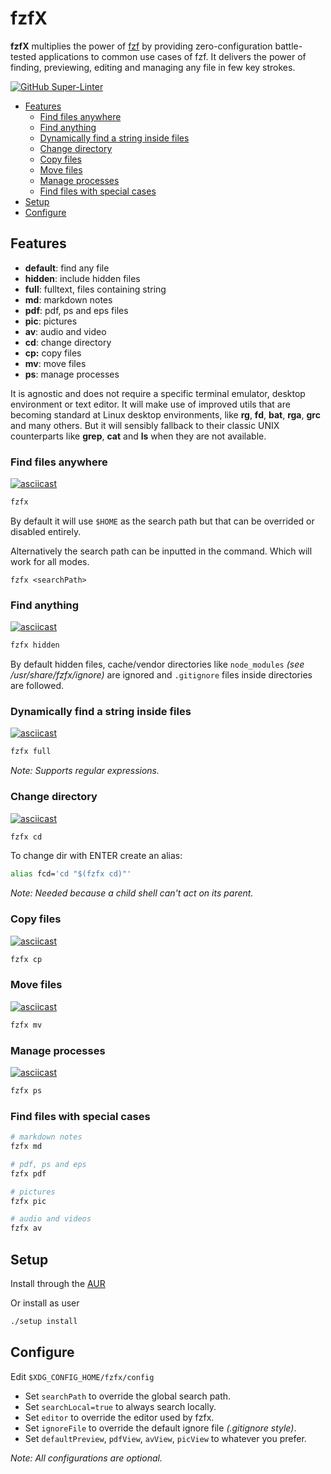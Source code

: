 # fzfX

**fzfX** multiplies the power of [fzf](https://github.com/junegunn/fzf) by providing zero-configuration battle-tested applications to common use cases of fzf. It delivers the power of finding, previewing, editing and managing any file in few key strokes. 

[![GitHub Super-Linter](https://github.com/lbcnz/fzfx/workflows/Lint%20Code%20Base/badge.svg)](https://github.com/marketplace/actions/super-linter)

<!-- TOC GFM -->

* [Features](#features)
  * [Find files anywhere](#find-files-anywhere)
  * [Find anything](#find-anything)
  * [Dynamically find a string inside files](#dynamically-find-a-string-inside-files)
  * [Change directory](#change-directory)
  * [Copy files](#copy-files)
  * [Move files](#move-files)
  * [Manage processes](#manage-processes)
  * [Find files with special cases](#find-files-with-special-cases)
* [Setup](#setup)
* [Configure](#configure)

<!-- /TOC -->

## Features
- **default**: find any file
- **hidden**: include hidden files
- **full**: fulltext, files containing string
- **md**: markdown notes
- **pdf**: pdf, ps and eps files
- **pic**: pictures
- **av**: audio and video
- **cd**: change directory
- **cp:** copy files
- **mv**: move files
- **ps**: manage processes

It is agnostic and does not require a specific terminal emulator, desktop environment or text editor. It will make use of improved utils that are becoming standard at Linux desktop environments, like **rg**, **fd**, **bat**, **rga**, **grc** and many others. But it will sensibly fallback to their classic UNIX counterparts like **grep**, **cat** and **ls** when they are not available.

### Find files anywhere
[![asciicast](https://asciinema.org/a/405579.svg)](https://asciinema.org/a/405579)

```sh
fzfx
```

By default it will use `$HOME` as the search path but that can be overrided or disabled entirely.

Alternatively the search path can be inputted in the command. Which will work for all modes.

```
fzfx <searchPath>
```

### Find anything
[![asciicast](https://asciinema.org/a/405581.svg)](https://asciinema.org/a/405581)

```sh
fzfx hidden
```

By default hidden files, cache/vendor directories like `node_modules` *(see /usr/share/fzfx/ignore)* are ignored and `.gitignore` files inside directories are followed.

### Dynamically find a string inside files
[![asciicast](https://asciinema.org/a/405583.svg)](https://asciinema.org/a/405583)

```sh
fzfx full
```

*Note: Supports regular expressions.*

### Change directory
[![asciicast](https://asciinema.org/a/405594.svg)](https://asciinema.org/a/405594)
```sh
fzfx cd
```

To change dir with ENTER create an alias:
```sh
alias fcd='cd "$(fzfx cd)"'
```
*Note: Needed because a child shell can't act on its parent.*


### Copy files
[![asciicast](https://asciinema.org/a/406774.svg)](https://asciinema.org/a/406774)

```sh
fzfx cp
```

### Move files
[![asciicast](https://asciinema.org/a/406775.svg)](https://asciinema.org/a/406775)

```sh
fzfx mv
```

### Manage processes 
[![asciicast](https://asciinema.org/a/405584.svg)](https://asciinema.org/a/405584)

```sh
fzfx ps
```

### Find files with special cases
```sh
# markdown notes
fzfx md

# pdf, ps and eps
fzfx pdf

# pictures
fzfx pic

# audio and videos
fzfx av
```

## Setup
Install through the [AUR](https://aur.archlinux.org/packages/fzfx-git)

Or install as user
```sh
./setup install
```
## Configure
Edit `$XDG_CONFIG_HOME/fzfx/config`

- Set `searchPath` to override the global search path.
- Set `searchLocal=true` to always search locally.
- Set `editor` to override the editor used by fzfx.
- Set `ignoreFile` to override the default ignore file *(.gitignore style)*.
- Set `defaultPreview`, `pdfView`, `avView`, `picView` to whatever you prefer.

*Note: All configurations are optional.*
